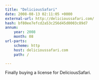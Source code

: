 ```yaml
---
title: "DeliciousSafari"
date: 2008-08-13 02:11:05 +0000
external-url: http://delicioussafari.com/
hash: bf80ee7efcd2a53c256d45d0003c89d7
annum:
    year: 2008
    month: 08
url-parts:
    scheme: http
    host: delicioussafari.com
    path: /

---
```


Finally buying a license for DeliciousSafari. 

